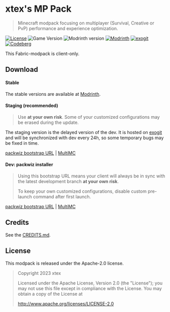 # xtex's MP Pack

> Minecraft modpack focusing on multiplayer (Survival, Creative or PvP) performance and experience optimization.

[![License](https://img.shields.io/badge/license-Apache--2.0-green?style=flat-square)](https://codeberg.org/xtex/xtex-mp-pack/src/branch/main/LICENSE) ![Game Version](https://img.shields.io/modrinth/game-versions/HsMwyVxf?style=flat-square) ![Modrinth version](https://img.shields.io/modrinth/v/HsMwyVxf?style=flat-square) [![Modrinth](https://img.shields.io/badge/get--stable-modrinth-green?style=flat-square)](https://modrinth.com/modpack/xtex-mp-pack) [![exogit](https://img.shields.io/badge/get--staging-exogit-yellowgreen?style=flat-square)](https://git.exozy.me/xtex/xtex-mp-pack-staging) [![Codeberg](https://img.shields.io/badge/get--dev-codeberg-yellow?style=flat-square)](https://codeberg.org/xtex/xtex-mp-pack)

This Fabric-modpack is client-only.

## Download

#### Stable

The stable versions are available at [Modrinth](https://modrinth.com/modpack/xtex-mp-pack).

#### Staging (recommended)

> Use **at your own risk**. Some of your customized configurations may be erased during the update.

The staging version is the delayed version of the dev. It is hosted on [exogit](https://exozy.me) and will be synchronized with dev every 24h, so some temporary bugs may be fixed in time.

[packwiz bootstrap URL](https://git.exozy.me/xtex/xtex-mp-pack-staging/raw/branch/main/pack.toml) | [MultiMC](https://cloud.exozy.me/s/WT8gK647zSPGk5o)

#### Dev: packwiz installer

> Using this bootstrap URL means your client will always be in sync with the latest development branch **at your own risk**.
>
> To keep your own customized configurations, disable custom pre-launch command after first launch.

[packwiz bootstrap URL](https://codeberg.org/xtex/xtex-mp-pack/raw/branch/main/pack.toml) | [MultiMC](https://cloud.exozy.me/s/NTwiRnkPHFRTf5M)

## Credits

See the [CREDITS.md](https://codeberg.org/xtex/xtex-mp-pack/src/branch/main/CREDITS.md).

## License

This modpack is released under the Apache-2.0 license.

> Copyright 2023 xtex
>
> Licensed under the Apache License, Version 2.0 (the "License");
> you may not use this file except in compliance with the License.
> You may obtain a copy of the License at
>
> http://www.apache.org/licenses/LICENSE-2.0